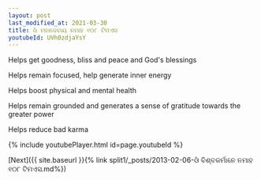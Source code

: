 ```yaml
---
layout: post
last_modified_at: 2021-03-30
title: ଓଁ ମହାଦେବାୟ ନମାହ ୧୦୮ ଟିମଏସ
youtubeId: UVh0zdjaYsY
---
```

 
 
Helps get goodness, bliss and peace and God's blessings
 
Helps remain focused, help generate inner energy 
 
Helps boost physical and mental health 
 
Helps remain grounded and generates a sense of gratitude towards the greater power 
 
Helps reduce bad karma
 
 
 
 


{% include youtubePlayer.html id=page.youtubeId %}
 
[Next]({{ site.baseurl }}{% link  split1/_posts/2013-02-06-ଓଁ ବିଶ୍ବକର୍ମାନେ ନମାହ ୧୦୮ ଟିମଏସ.md%})
 
